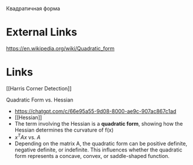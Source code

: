 
Квадратичная форма

# External Links

https://en.wikipedia.org/wiki/Quadratic_form

# Links

[[Harris Corner Detection]]

Quadratic Form vs. Hessian
- https://chatgpt.com/c/66e95a55-9d08-8000-ae9c-907ac867c1ad
- [[Hessian]]
- The term involving the Hessian is a **quadratic form**, showing how the Hessian determines the curvature of f(x)
- $x^TAx$ vs. $A$
- Depending on the matrix A, the quadratic form can be positive definite, negative definite, or indefinite. This influences whether the quadratic form represents a concave, convex, or saddle-shaped function.